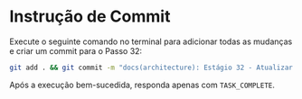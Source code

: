 # Instrução de Commit

Execute o seguinte comando no terminal para adicionar todas as mudanças e criar um commit para o Passo 32:

```bash
git add . && git commit -m "docs(architecture): Estágio 32 - Atualizar documentos de arquitetura"
```

Após a execução bem-sucedida, responda apenas com `TASK_COMPLETE`.